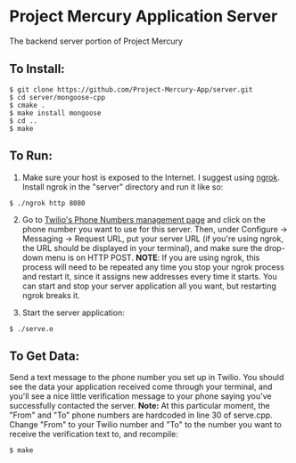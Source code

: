# Project Mercury Application Server
The backend server portion of Project Mercury

## To Install:
```shell
$ git clone https://github.com/Project-Mercury-App/server.git
$ cd server/mongoose-cpp
$ cmake .
$ make install mongoose
$ cd ..
$ make
```

## To Run:
1. Make sure your host is exposed to the Internet. I suggest using [ngrok](https://ngrok.com/). Install ngrok in the "server" directory and run it like so:
```shell
$ ./ngrok http 8080
```

2. Go to [Twilio's Phone Numbers management page](https://www.twilio.com/user/account/phone-numbers) and click on the phone number you want to use for this server. Then, under Configure -> Messaging -> Request URL, put your server URL (if you're using ngrok, the URL should be displayed in your terminal), and make sure the drop-down menu is on HTTP POST.
**NOTE**: If you are using ngrok, this process will need to be repeated any time you stop your ngrok process and restart it, since it assigns new addresses every time it starts. You can start and stop your server application all you want, but restarting ngrok breaks it.

3. Start the server application:
```shell
$ ./serve.o
```

## To Get Data:
Send a text message to the phone number you set up in Twilio. You should see the data your application received come through your terminal, and you'll see a nice little verification message to your phone saying you've successfully contacted the server.
**Note:** At this particular moment, the "From" and "To" phone numbers are hardcoded in line 30 of serve.cpp. Change "From" to your Twilio number and "To" to the number you want to receive the verification text to, and recompile:
```shell
$ make
```
